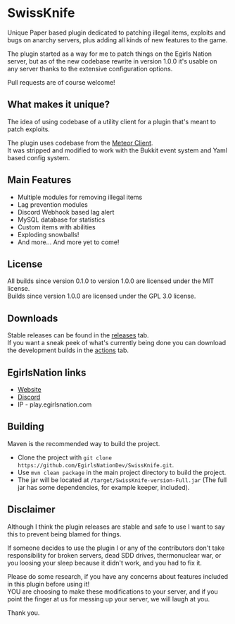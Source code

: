 # SwissKnife

Unique Paper based plugin dedicated to patching illegal items, exploits and bugs on anarchy servers, plus adding all kinds of new features to the game.  

The plugin started as a way for me to patch things on the Egirls Nation server, but as of the new codebase rewrite in version 1.0.0 it's usable on any server thanks to the extensive configuration options.
 
Pull requests are of course welcome!  

## What makes it unique?

The idea of using codebase of a utility client for a plugin that's meant to patch exploits.

The plugin uses codebase from the [Meteor Client](https://github.com/MeteorDevelopment/meteor-client).  
It was stripped and modified to work with the Bukkit event system and Yaml based config system.

## Main Features
- Multiple modules for removing illegal items
- Lag prevention modules
- Discord Webhook based lag alert
- MySQL database for statistics
- Custom items with abilities
- Exploding snowballs!
- And more... And more yet to come!

## License
All builds since version 0.1.0 to version 1.0.0 are licensed under the MIT license.  
Builds since version 1.0.0 are licensed under the GPL 3.0 license.

## Downloads

Stable releases can be found in the [releases](https://github.com/EgirlsNationDev/SwissKnife/releases) tab.  
If you want a sneak peek of what's currently being done you can download the development builds in the [actions](https://github.com/EgirlsNationDev/SwissKnife/actions/workflows/maven.yml) tab.

## EgirlsNation links
- [Website](https://egirlsnation.com/)
- [Discord](https://egirlsnation.com/discord)
- IP - play.egirlsnation.com

## Building

Maven is the recommended way to build the project.

- Clone the project with `git clone https://github.com/EgirlsNationDev/SwissKnife.git`.  
- Use `mvn clean package` in the main project directory to build the project.  
- The jar will be located at `/target/SwissKnife-version-Full.jar` (The full jar has some dependencies, for example keeper, included).

## Disclaimer

Although I think the plugin releases are stable and safe to use I want to say this to prevent being blamed for things.

If someone decides to use the plugin I or any of the contributors don't take responsibility for broken servers, dead SDD drives, thermonuclear war, or you loosing your sleep because it didn't work, and you had to fix it.

Please do some research, if you have any concerns about features included in this plugin before using it!  
YOU are choosing to make these modifications to your server, and if you point the finger at us for messing up your server, we will laugh at you.

Thank you. 
